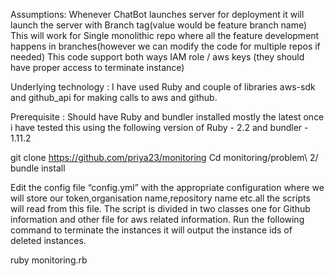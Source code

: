 Assumptions:
Whenever ChatBot launches server for deployment it will launch the server with Branch tag(value would be feature branch name)
This will work for Single monolithic repo where all the feature development happens in branches(however we can modify the code for multiple repos if needed)
This code support both ways IAM role / aws keys (they should have proper access to terminate instance)

Underlying technology :
I have used Ruby and couple of libraries aws-sdk and github_api for making calls to aws and github.

Prerequisite : Should have Ruby and bundler installed mostly the latest once i have tested this using the following version of Ruby - 2.2  and bundler - 1.11.2


git clone https://github.com/priya23/monitoring
Cd monitoring/problem\ 2/
bundle install

Edit the config file “config.yml” with the appropriate configuration where we will store our token,organisation name,repository name etc.all the scripts will read from this file.
The script is divided in two classes one for Github information and other file for aws related information. Run the following command to terminate the instances it will output the instance ids of deleted instances.


ruby monitoring.rb 